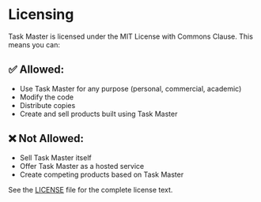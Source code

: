 # Licensing

Task Master is licensed under the MIT License with Commons Clause. This means you can:

## ✅ Allowed:

- Use Task Master for any purpose (personal, commercial, academic)
- Modify the code
- Distribute copies
- Create and sell products built using Task Master

## ❌ Not Allowed:

- Sell Task Master itself
- Offer Task Master as a hosted service
- Create competing products based on Task Master

See the [LICENSE](../LICENSE) file for the complete license text.
